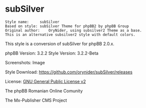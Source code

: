 # subSilver 
	Style name:		subSilver
	Based on style:	subSilver Theme for phpBB2 by phpBB Group
	Original author:	OryNider, using subsilver2 Theme as a base.	
	This is an alternative subsilver2 style with default colors.

This style is a conversion of subSilver for phpBB 2.0.x.

phpBB Version: 3.2.2
Style Version: 3.2.2-Beta

Screenshots:
Image

Style Download: https://github.com/orynider/subSilver/releases

License:
[GNU General Public License v2](http://opensource.org/licenses/GPL-2.0)

The phpBB Romanian Online Comunity

The Mx-Publisher CMS Project

